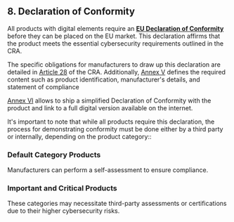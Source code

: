 ## 8\. Declaration of Conformity

All products with digital elements require an **[EU Declaration of Conformity](https://eur-lex.europa.eu/legal-content/EN/TXT/?uri=CELEX%3A32024R2847#art_28)** before they can be placed on the EU market. This declaration affirms that the product meets the essential cybersecurity requirements outlined in the CRA.

The specific obligations for manufacturers to draw up this declaration are detailed in [Article 28](https://eur-lex.europa.eu/legal-content/EN/TXT/?uri=CELEX%3A32024R2847#art_28) of the CRA. Additionally, [Annex V](https://eur-lex.europa.eu/eli/reg/2024/2847/oj/eng#anx_V) defines the required content such as product identification, manufacturer's details, and statement of compliance

[Annex VI](https://eur-lex.europa.eu/eli/reg/2024/2847/oj/eng#anx_VI) allows to ship a simplified Declaration of Conformity with the product and link to a full digital version available on the internet.

It's important to note that while all products require this declaration, the process for demonstrating conformity must be done either by a third party or internally, depending on the product category::

### Default Category Products
Manufacturers can perform a self-assessment to ensure compliance.

### Important and Critical Products
These categories may necessitate third-party assessments or certifications due to their higher cybersecurity risks.
